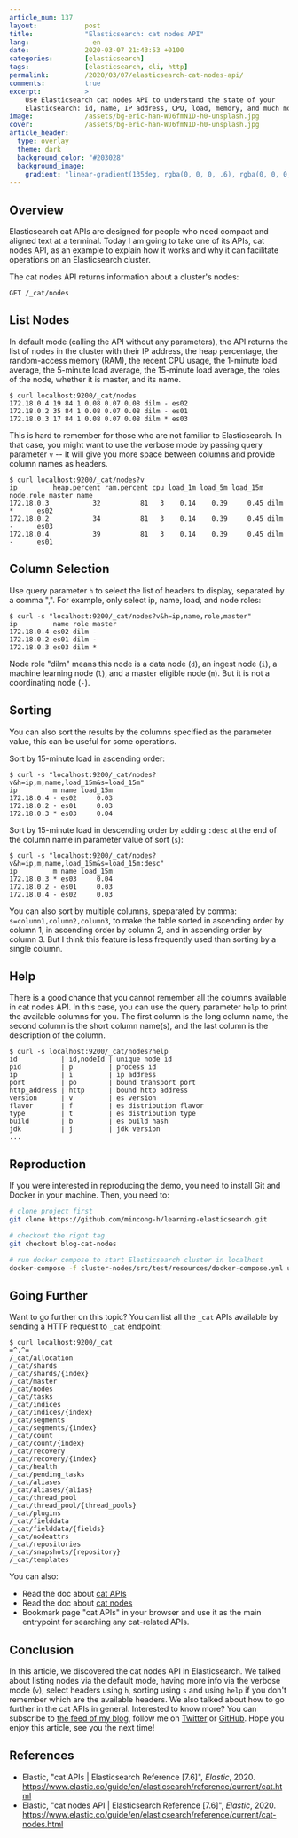 ```yaml
---
article_num: 137
layout:            post
title:             "Elasticsearch: cat nodes API"
lang:                en
date:              2020-03-07 21:43:53 +0100
categories:        [elasticsearch]
tags:              [elasticsearch, cli, http]
permalink:         /2020/03/07/elasticsearch-cat-nodes-api/
comments:          true
excerpt:           >
    Use Elasticsearch cat nodes API to understand the state of your
    Elasticsearch: id, name, IP address, CPU, load, memory, and much more.
image:             /assets/bg-eric-han-WJ6fmN1D-h0-unsplash.jpg
cover:             /assets/bg-eric-han-WJ6fmN1D-h0-unsplash.jpg
article_header:
  type: overlay
  theme: dark
  background_color: "#203028"
  background_image:
    gradient: "linear-gradient(135deg, rgba(0, 0, 0, .6), rgba(0, 0, 0, .4))"
---
```


## Overview

Elasticsearch cat APIs are designed for people who need compact and aligned
text at a terminal. Today I am going to take one of its APIs, cat nodes API, as
an example to explain how it works and why it can facilitate operations
on an Elasticsearch cluster.

The cat nodes API returns information about a cluster's nodes:

    GET /_cat/nodes

## List Nodes

In default mode (calling the API without any parameters), the API returns the
list of nodes in the cluster with their IP address, the heap percentage, the
random-access memory (RAM), the recent CPU usage, the 1-minute load average, the
5-minute load average, the 15-minute load average, the roles of the node,
whether it is master, and its name.

```
$ curl localhost:9200/_cat/nodes
172.18.0.4 19 84 1 0.08 0.07 0.08 dilm - es02
172.18.0.2 35 84 1 0.08 0.07 0.08 dilm - es01
172.18.0.3 17 84 1 0.08 0.07 0.08 dilm * es03
```

This is hard to remember for those who are not familiar to Elasticsearch.
In that case, you might want to use the verbose mode by passing query parameter
`v` -- It will give you more space between columns and provide column names as
headers.

```
$ curl localhost:9200/_cat/nodes?v
ip         heap.percent ram.percent cpu load_1m load_5m load_15m node.role master name
172.18.0.3           32          81   3    0.14    0.39     0.45 dilm      *      es02
172.18.0.2           34          81   3    0.14    0.39     0.45 dilm      -      es03
172.18.0.4           39          81   3    0.14    0.39     0.45 dilm      -      es01
```

## Column Selection

Use query parameter `h` to select the list of headers to display,
separated by a comma ",". For example, only select ip, name, load, and node roles:

```
$ curl -s "localhost:9200/_cat/nodes?v&h=ip,name,role,master"
ip         name role master
172.18.0.4 es02 dilm -
172.18.0.2 es01 dilm -
172.18.0.3 es03 dilm *
```

Node role "dilm" means this node is a data node (`d`), an ingest node (`i`), a
machine learning node (`l`), and a master eligible node (`m`). But it is not a
coordinating node (`-`).

## Sorting

You can also sort the results by the columns specified as the parameter value,
this can be useful for some operations.

Sort by 15-minute load in ascending order:

```
$ curl -s "localhost:9200/_cat/nodes?v&h=ip,m,name,load_15m&s=load_15m"
ip         m name load_15m
172.18.0.4 - es02     0.03
172.18.0.2 - es01     0.03
172.18.0.3 * es03     0.04
```

Sort by 15-minute load in descending order by adding `:desc` at the end of the
column name in parameter value of sort (`s`):

```
$ curl -s "localhost:9200/_cat/nodes?v&h=ip,m,name,load_15m&s=load_15m:desc"
ip         m name load_15m
172.18.0.3 * es03     0.04
172.18.0.2 - es01     0.03
172.18.0.4 - es02     0.03
```

You can also sort by multiple columns, speparated by comma:
`s=column1,column2,column3`, to make the table sorted in ascending order by
column 1, in ascending order by column 2, and in ascending order by column 3.
But I think this feature is less frequently used than sorting by a single column.

## Help

There is a good chance that you cannot remember all the columns available in cat
nodes API. In this case, you can use the query parameter `help` to print the
available columns for you. The first column is the long column name, the
second column is the short column name(s), and the last column is the
description of the column.

```
$ curl -s localhost:9200/_cat/nodes?help
id           | id,nodeId | unique node id
pid          | p         | process id
ip           | i         | ip address
port         | po        | bound transport port
http_address | http      | bound http address
version      | v         | es version
flavor       | f         | es distribution flavor
type         | t         | es distribution type
build        | b         | es build hash
jdk          | j         | jdk version
...
```

## Reproduction

If you were interested in reproducing the demo, you need to install Git
and Docker in your machine. Then, you need to:

```sh
# clone project first
git clone https://github.com/mincong-h/learning-elasticsearch.git

# checkout the right tag
git checkout blog-cat-nodes

# run docker compose to start Elasticsearch cluster in localhost
docker-compose -f cluster-nodes/src/test/resources/docker-compose.yml up
```

## Going Further

Want to go further on this topic?
You can list all the `_cat` APIs available by sending a HTTP request to `_cat`
endpoint:

```
$ curl localhost:9200/_cat
=^.^=
/_cat/allocation
/_cat/shards
/_cat/shards/{index}
/_cat/master
/_cat/nodes
/_cat/tasks
/_cat/indices
/_cat/indices/{index}
/_cat/segments
/_cat/segments/{index}
/_cat/count
/_cat/count/{index}
/_cat/recovery
/_cat/recovery/{index}
/_cat/health
/_cat/pending_tasks
/_cat/aliases
/_cat/aliases/{alias}
/_cat/thread_pool
/_cat/thread_pool/{thread_pools}
/_cat/plugins
/_cat/fielddata
/_cat/fielddata/{fields}
/_cat/nodeattrs
/_cat/repositories
/_cat/snapshots/{repository}
/_cat/templates
```

You can also:

- Read the doc about [cat
  APIs](https://www.elastic.co/guide/en/elasticsearch/reference/current/cat.html)
- Read the doc about [cat
  nodes](https://www.elastic.co/guide/en/elasticsearch/reference/current/cat-nodes.html)
- Bookmark page "cat APIs" in your browser and use it as the main entrypoint for searching any cat-related
  APIs.

## Conclusion

In this article, we discovered the cat nodes API in Elasticsearch. We talked
about listing nodes via the default mode, having more info via the verbose mode (`v`),
select headers using `h`, sorting using `s` and using `help` if you don't
remember which are the available headers. We also talked about how to go further
in the cat APIs in general.
Interested to know more? You can subscribe to [the feed of my blog](/feed.xml), follow me
on [Twitter](https://twitter.com/mincong_h) or
[GitHub](https://github.com/mincong-h/). Hope you enjoy this article, see you the next time!

## References

- Elastic, "cat APIs | Elasticsearch Reference \[7.6\]", _Elastic_, 2020.
  <https://www.elastic.co/guide/en/elasticsearch/reference/current/cat.html>
- Elastic, "cat nodes API | Elasticsearch Reference \[7.6\]", _Elastic_, 2020.
  <https://www.elastic.co/guide/en/elasticsearch/reference/current/cat-nodes.html>
